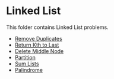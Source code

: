 # Linked List

This folder contains Linked List problems.

* [Remove Duplicates](/LinkedLists/RemoveDuplicates/)
* [Return Kth to Last](/LinkedLists/ElementFromLast/)
* [Delete Middle Node](/LinkedLists/DeleteMiddle/)
* [Partition](/LinkedLists/Partition/)
* [Sum Lists](/LinkedLists/Sum/)
* [Palindrome](/LinkedLists/Palindrome/)

[//]: # (These are reference links used in the body of this note and get stripped out when the markdown processor does its job. There is no need to format nicely because it shouldn't be seen. Thanks SO - http://stackoverflow.com/questions/4823468/store-comments-in-markdown-syntax)
